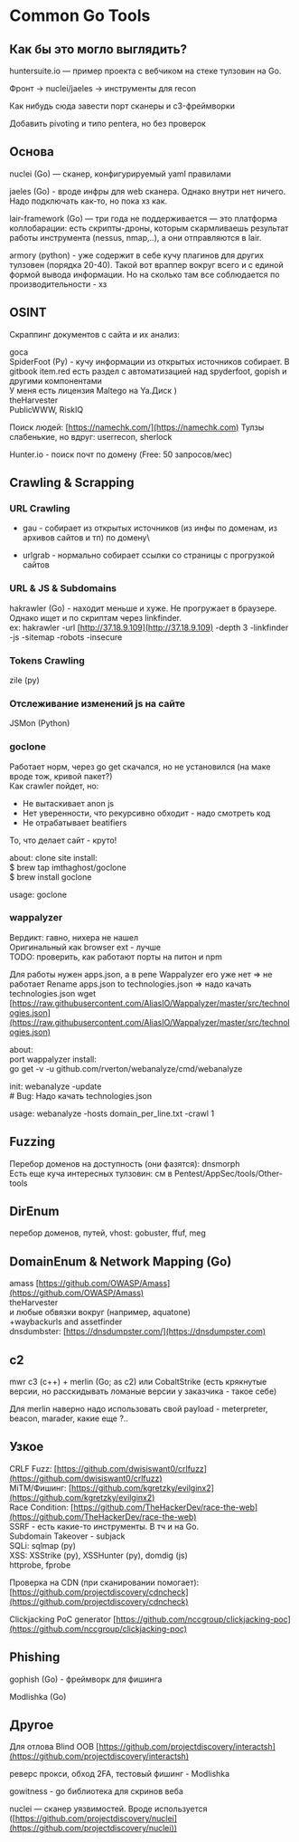 # Common Go Tools

## Как бы это могло выглядить?

huntersuite.io — пример проекта с вебчиком на стеке тулзовин на Go.

Фронт -> nuclei/jaeles -> инструменты для recon

Как нибудь сюда завести порт сканеры и c3-фреймворки

Добавить pivoting и типо pentera, но без проверок

## Основа

nuclei (Go) — сканер, конфигурируемый yaml правилами

jaeles (Go) - вроде инфры для web сканера. Однако внутри нет ничего. Надо подключать как-то, но пока хз как.

lair-framework (Go) — три года не поддерживается — это платформа коллобарации: есть скрипты-дроны, которым скармливаешь результат работы инструмента (nessus, nmap,..), а они отправляются в lair.&#x20;

armory (python) - уже содержит в себе кучу плагинов для других тулзовен (порядка 20-40). Такой вот враппер вокруг всего и с единой формой вывода информации. Но на сколько там все соблюдается по производительности - хз

## OSINT

Скраппинг документов с сайта и их анализ:&#x20;

goca \
SpiderFoot (Py) - кучу информации из открытых источников собирает. В gitbook item.red есть раздел с автоматизацией над spyderfoot, gopish и другими компонентами\
У меня есть лицензия Maltego на Ya.Диск ) \
theHarvester \
PublicWWW, RiskIQ

Поиск людей: [https://namechk.com/](https://namechk.com) Тулзы слабенькие, но вдруг: userrecon, sherlock

Hunter.io - поиск почт по домену (Free: 50 запросов/мес)

## Crawling & Scrapping

### URL Crawling

* gau - собирает из открытых источников (из инфы по доменам, из архивов сайтов и тп) по домену\

* urlgrab - нормально собирает ссылки со страницы с прогрузкой сайтов

### URL & JS & Subdomains

hakrawler (Go) - находит меньше и хуже. Не прогружает в браузере. Однако ищет и по скриптам через linkfinder.\
ex: hakrawler -url [http://37.18.9.109](http://37.18.9.109) -depth 3 -linkfinder -js -sitemap -robots -insecure

### Tokens Crawling

zile (py)

### Отслеживание изменений js на сайте

JSMon (Python)

### goclone

Работает норм, через go get скачался, но не установился (на маке вроде тож, кривой пакет?) \
Как crawler пойдет, но:

* Не вытаскивает anon js
* Нет уверенности, что рекурсивно обходит - надо смотреть код
* Не отрабатывает beatifiers

То, что делает сайт - круто!

about: clone site install: \
$ brew tap imthaghost/goclone \
$ brew install goclone

usage: goclone&#x20;

### wappalyzer

Вердикт: гавно, нихера не нашел \
Оригинальный как browser ext - лучше \
TODO: проверить, как работают порты на питон и npm

Для работы нужен apps.json, а в репе Wappalyzer его уже нет => не работает Rename apps.json to technologies.json => надо качать technologies.json wget [https://raw.githubusercontent.com/AliasIO/Wappalyzer/master/src/technologies.json](https://raw.githubusercontent.com/AliasIO/Wappalyzer/master/src/technologies.json)

about: \
port wappalyzer install: \
go get -v -u github.com/rverton/webanalyze/cmd/webanalyze&#x20;

init: webanalyze -update \
\# Bug: Надо качать technologies.json&#x20;

usage: webanalyze -hosts domain\_per\_line.txt -crawl 1

## Fuzzing

Перебор доменов на доступность (они фазятся): dnsmorph \
Есть еще куча интересных тулзовин: см в Pentest/AppSec/tools/Other-tools

## DirEnum

перебор доменов, путей, vhost: gobuster, ffuf, meg

## DomainEnum & Network Mapping (Go)

amass [https://github.com/OWASP/Amass](https://github.com/OWASP/Amass) \
theHarvester \
и любые обвязки вокруг (например, aquatone) \
\+waybackurls and assetfinder\
dnsdumbster: [https://dnsdumpster.com/](https://dnsdumpster.com)

## с2

mwr с3 (c++) + merlin (Go; as c2) или CobaltStrike (есть крякнутые версии, но расскидывать ломаные версии у заказчика - такое себе)

Для merlin наверно надо использовать свой payload - meterpreter, beacon, marader,  какие еще ?..&#x20;

## Узкое

CRLF Fuzz: [https://github.com/dwisiswant0/crlfuzz](https://github.com/dwisiswant0/crlfuzz) \
MiTM/Фишинг: [https://github.com/kgretzky/evilginx2](https://github.com/kgretzky/evilginx2) \
Race Condition: [https://github.com/TheHackerDev/race-the-web](https://github.com/TheHackerDev/race-the-web) \
SSRF - есть какие-то инструменты. В тч и на Go. \
Subdomain Takeover - subjack \
SQLi: sqlmap (py) \
XSS: XSStrike (py), XSSHunter (py), domdig (js) \
httprobe, fprobe

Проверка на CDN (при сканировании помогает): [https://github.com/projectdiscovery/cdncheck](https://github.com/projectdiscovery/cdncheck)

Clickjacking PoC generator [https://github.com/nccgroup/clickjacking-poc](https://github.com/nccgroup/clickjacking-poc)

## Phishing

gophish  (Go) - фреймворк для фишинга

Modlishka (Go)

## Другое

Для отлова Blind OOB [https://github.com/projectdiscovery/interactsh](https://github.com/projectdiscovery/interactsh)

реверс прокси, обход 2FA, тестовый фишинг - Modlishka

gowitness - go библиотека для скринов веба

nuclei — сканер уязвимостей. Вроде используется ([https://github.com/projectdiscovery/nuclei](https://github.com/projectdiscovery/nuclei))
